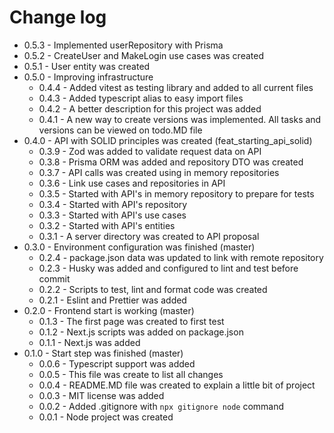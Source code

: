 # Change log

  - 0.5.3 - Implemented userRepository with Prisma
  - 0.5.2 - CreateUser and MakeLogin use cases was created
  - 0.5.1 - User entity was created
- 0.5.0 - Improving infrastructure
  - 0.4.4 - Added vitest as testing library and added to all current files
  - 0.4.3 - Added typescript alias to easy import files
  - 0.4.2 - A better description for this project was added
  - 0.4.1 - A new way to create versions was implemented. All tasks and versions can be viewed on todo.MD file
- 0.4.0 - API with SOLID principles was created (feat_starting_api_solid)
  - 0.3.9 - Zod was added to validate request data on API
  - 0.3.8 - Prisma ORM was added and repository DTO was created
  - 0.3.7 - API calls was created using in memory repositories
  - 0.3.6 - Link use cases and repositories in API
  - 0.3.5 - Started with API's in memory repository to prepare for tests
  - 0.3.4 - Started with API's repository
  - 0.3.3 - Started with API's use cases
  - 0.3.2 - Started with API's entities
  - 0.3.1 - A server directory was created to API proposal
- 0.3.0 - Environment configuration was finished (master)
  - 0.2.4 - package.json data was updated to link with remote repository
  - 0.2.3 - Husky was added and configured to lint and test before commit
  - 0.2.2 - Scripts to test, lint and format code was created
  - 0.2.1 - Eslint and Prettier was added
- 0.2.0 - Frontend start is working (master)
  - 0.1.3 - The first page was created to first test
  - 0.1.2 - Next.js scripts was added on package.json
  - 0.1.1 - Next.js was added
- 0.1.0 - Start step was finished (master)
  - 0.0.6 - Typescript support was added
  - 0.0.5 - This file was create to list all changes
  - 0.0.4 - README.MD file was created to explain a little bit of project
  - 0.0.3 - MIT license was added
  - 0.0.2 - Added .gitignore with ```npx gitignore node``` command
  - 0.0.1 - Node project was created